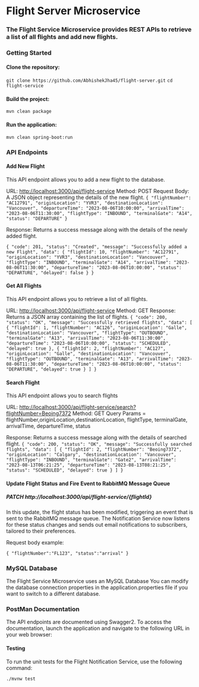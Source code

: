 # Flight Server Microservice

### The Flight Service Microservice provides  REST APIs to retrieve a list of all flights and add new flights.


### Getting Started

#### Clone the repository:
`git clone https://github.com/AbhishekJha45/flight-server.git`
`cd flight-service`

#### Build the project:
`mvn clean package`

#### Run the application:
`mvn clean spring-boot:run`

### API Endpoints

#### Add New Flight
This API endpoint allows you to add a new flight to the database.

URL: [http://localhost:3000/api/flight-service](http://localhost:3000/api/flight-service)
Method: POST
Request Body: A JSON object representing the details of the new flight.
`{
"flightNumber": "AC12791",
"originLocation": "YVR3",
"destinationLocation": "Vancouver",
"departureTime": "2023-08-06T10:00:00",
"arrivalTime": "2023-08-06T11:30:00",
"flightType": "INBOUND",
"terminalGate": "A14",
"status": "DEPARTURE"
}`

Response: Returns a success message along with the details of the newly added flight.

`{
"code": 201,
"status": "Created",
"message": "Successfully added a new Flight",
"data": {
"flightId": 10,
"flightNumber": "AC12791",
"originLocation": "YVR3",
"destinationLocation": "Vancouver",
"flightType": "INBOUND",
"terminalGate": "A14",
"arrivalTime": "2023-08-06T11:30:00",
"departureTime": "2023-08-06T10:00:00",
"status": "DEPARTURE",
"delayed": false
}
}`

#### Get All Flights
This API endpoint allows you to retrieve a list of all flights.

URL: [http://localhost:3000/api/flight-service](http://localhost:3000/api/flight-service)
Method: GET
Response: Returns a JSON array containing the list of flights.
`{
"code": 200,
"status": "OK",
"message": "Successfully retrieved flights",
"data": [
{
"flightId": 1,
"flightNumber": "AC126",
"originLocation": "Galle",
"destinationLocation": "Vancouver",
"flightType": "OUTBOUND",
"terminalGate": "A13",
"arrivalTime": "2023-08-06T11:30:00",
"departureTime": "2023-08-06T10:00:00",
"status": "SCHEDULED",
"delayed": true
},
{
"flightId": 2,
"flightNumber": "AC127",
"originLocation": "Galle",
"destinationLocation": "Vancouver",
"flightType": "OUTBOUND",
"terminalGate": "A13",
"arrivalTime": "2023-08-06T11:30:00",
"departureTime": "2023-08-06T10:00:00",
"status": "DEPARTURE",
"delayed": true
}
]
}`

#### Search Flight
This API endpoint allows you to search flights

URL: [http://localhost:3000/api/flight-service/search?flightNumber=Beoing7372](http://localhost:3000/api/flight-service/search?flightNumber=Beoing7372)
Method: GET
Query Params = flightNumber,originLocation,destinationLocation, flightType, terminalGate, arrivalTime, departureTime, status


Response: Returns a success message along with the details of searched flight.
`{
"code": 200,
"status": "OK",
"message": "Successfully searched flights",
"data": [
{
"flightId": 2,
"flightNumber": "Beoing7372",
"originLocation": "Calgary",
"destinationLocation": "Vancouver",
"flightType": "INBOUND",
"terminalGate": "Gate2",
"arrivalTime": "2023-08-13T06:21:25",
"departureTime": "2023-08-13T08:21:25",
"status": "SCHEDULED",
"delayed": true
}
]
}`

#### Update Flight Status and Fire Event to RabbitMQ Message Queue

##### PATCH http://localhost:3000/api/flight-service/{flightId}

In this update, the flight status has been modified, triggering an event that is sent to the RabbitMQ message queue. The Notification Service now listens for these status changes and sends out email notifications to subscribers, tailored to their preferences.

Request body example:

`{
"flightNumber":"FL123",
"status":"arrival"
}`

### MySQL Database
The Flight Service Microservice uses an MySQL Database You can modify the database connection properties in the application.properties file if you want to switch to a different database.

### PostMan Documentation
The API endpoints are documented using Swagger2. To access the documentation, launch the application and navigate to the following URL in your web browser:


#### Testing
To run the unit tests for the Flight Notification Service, use the following command:

`./mvnw test`
